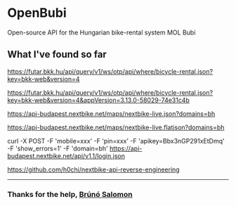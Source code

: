 # OpenBubi
Open-source API for the Hungarian bike-rental system MOL Bubi

## What I've found so far

https://futar.bkk.hu/api/query/v1/ws/otp/api/where/bicycle-rental.json?key=bkk-web&version=4

https://futar.bkk.hu/api/query/v1/ws/otp/api/where/bicycle-rental.json?key=bkk-web&version=4&appVersion=3.13.0-58029-74e31c4b

https://api-budapest.nextbike.net/maps/nextbike-live.json?domains=bh

https://api-budapest.nextbike.net/maps/nextbike-live.flatjson?domains=bh

curl -X POST -F 'mobile=xxx' -F 'pin=xxx' -F 'apikey=Bbx3nGP291xEtDmq' -F 'show_errors=1' -F 'domain=bh' https://api-budapest.nextbike.net/api/v1.1/login.json

https://github.com/h0chi/nextbike-api-reverse-engineering

---

### Thanks for the help, [Brúnó Salomon](https://github.com/bru02)
